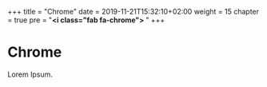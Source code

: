 +++
title = "Chrome"
date = 2019-11-21T15:32:10+02:00
weight = 15
chapter = true
pre = "<b><i class=\"fab fa-chrome\"></i> </b>"
+++

### <i class="fab fa-chrome"></i>

# Chrome

Lorem Ipsum.

